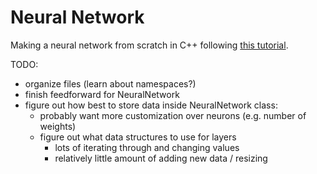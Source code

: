 # Neural Network

Making a neural network from scratch in C++ following 
[this tutorial](https://victorzhou.com/blog/intro-to-neural-networks/).

TODO:
- organize files (learn about namespaces?)
- finish feedforward for NeuralNetwork
- figure out how best to store data inside NeuralNetwork class:
    - probably want more customization over neurons (e.g. number of weights)
    - figure out what data structures to use for layers
        - lots of iterating through and changing values
        - relatively little amount of adding new data / resizing
